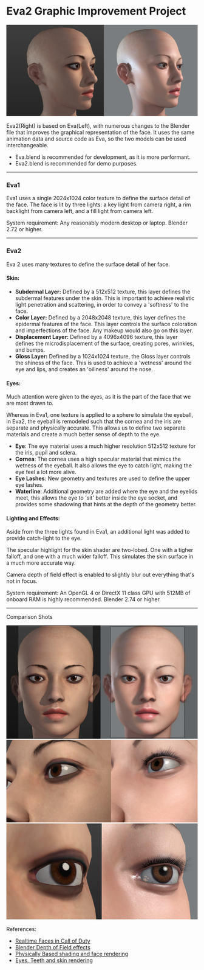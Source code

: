 Eva2 Graphic Improvement Project
===

![](eva2d.png)

Eva2(Right) is based on Eva(Left), with numerous changes to the Blender file that improves the graphical representation of the face. It uses the same animation data and source code as Eva, so the two models can be used interchangeable.

- Eva.blend is recommended for development, as it is more performant.
- Eva2.blend is recommended for demo purposes.

---

### Eva1
Eva1 uses a single 2024x1024 color texture to define the surface detail of the face. The face is lit by three lights: a key light from camera right, a rim backlight from camera left, and a fill light from camera left.

System requirement:
Any reasonably modern desktop or laptop.
Blender 2.72 or higher.

---

### Eva2
Eva 2 uses many textures to define the surface detail of her face.

#### Skin:

- **Subdermal Layer:** Defined by a 512x512 texture, this layer defines the subdermal features under the skin. This is important to achieve realistic light penetration and scattering, in order to convey a 'softness' to the face.
- **Color Layer:** Defined by a 2048x2048 texture, this layer defines the epidermal features of the face. This layer controls the surface coloration and imperfections of the face. Any makeup would also go on this layer.
- **Displacement Layer:** Defined by a 4096x4096 texture, this layer defines the microdisplacement of the surface, creating pores, wrinkles, and bumps.
- **Gloss Layer:** Defined by a 1024x1024 texture, the Gloss layer controls the shiness of the face. This is used to achieve a 'wetness' around the eye and lips, and creates an 'oiliness' around the nose.


#### Eyes:
Much attention were given to the eyes, as it is the part of the face that we are most drawn to.

Whereas in Eva1, one texture is applied to a sphere to simulate the eyeball, in Eva2, the eyeball is remodeled such that the cornea and the iris are separate and physically accurate. This allows us to define two separate materials and create a much better sense of depth to the eye.

- **Eye**: The eye material uses a much higher resolution 512x512 texture for the iris, pupil and sclera.
- **Cornea**: The cornea uses a high specular material that mimics the wetness of the eyeball. It also allows the eye to catch light, making the eye feel a lot more alive.
- **Eye Lashes**: New geometry and textures are used to define the upper eye lashes.
- **Waterline**: Additional geometry are added where the eye and the eyelids meet, this allows the eye to 'sit' better inside the eye socket, and provides some shadowing that hints at the depth of the geometry better.


#### Lighting and Effects:
Aside from the three lights found in Eva1, an additional light was added to provide catch-light to the eye.

The specular highlight for the skin shader are two-lobed. One with a tigher falloff, and one with a much wider falloff. This simulates the skin surface in a much more accurate way. 
 
Camera depth of field effect is enabled to slightly blur out everything that's not in focus.

System requirement: An OpenGL 4 or DirectX 11 class GPU with 512MB of onboard RAM is highly recommended. Blender 2.74 or higher.

---

Comparison Shots


![](eva2a.png)
![](eva2b.png)
![](eva2c.png)


References:

- [Realtime Faces in Call of Duty](http://www.iryoku.com/next-generation-life)
- [Blender Depth of Field effects](http://wiki.blender.org/index.php/User:Psy-Fi/Framebuffer_Post-processing)
- [Physically Based shading and face rendering](http://www.crytek.com/download/2014_03_25_CRYENGINE_GDC_Schultz.pdf)
- [Eyes, Teeth and skin rendering](http://ict.usc.edu/pubs/ICT%20TR%2001%202010.pdf)